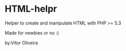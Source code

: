# HTML-helpr
Helper to create and manipulate HTML with PHP >= 5.3

Made for newbies or no :)

by:Vítor Oliveira
